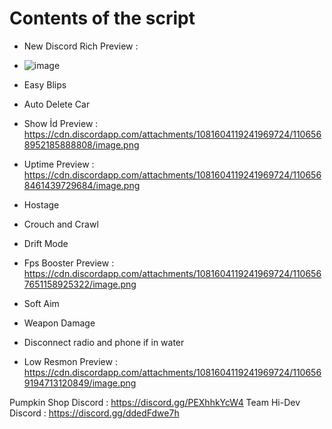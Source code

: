 # Contents of the script

- New Discord Rich Preview :

- ![image]( https://cdn.discordapp.com/attachments/1081604119241969724/1106565805728092170/image.png ) 
- Easy Blips
- Auto Delete Car
- Show İd Preview : https://cdn.discordapp.com/attachments/1081604119241969724/1106568952185888808/image.png
- Uptime Preview : https://cdn.discordapp.com/attachments/1081604119241969724/1106568461439729684/image.png
- Hostage
- Crouch and Crawl
- Drift Mode
- Fps Booster Preview : https://cdn.discordapp.com/attachments/1081604119241969724/1106567651158925322/image.png
- Soft Aim
- Weapon Damage 
- Disconnect radio and phone if in water
- Low Resmon Preview : https://cdn.discordapp.com/attachments/1081604119241969724/1106569194713120849/image.png

Pumpkin Shop Discord : https://discord.gg/PEXhhkYcW4
Team Hi-Dev Discord : https://discord.gg/ddedFdwe7h
